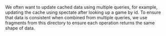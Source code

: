 We often want to update cached data using multiple queries, for example,
updating the cache using spectate after looking up a game by id. To ensure that
data is consistent when combined from multiple queries, we use fragments from
this directory to ensure each operation returns the same shape of data.
